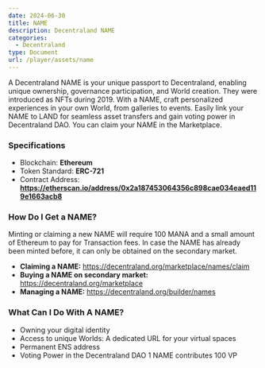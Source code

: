 ```yaml
---
date: 2024-06-30
title: NAME
description: Decentraland NAME
categories:
  - Decentraland
type: Document
url: /player/assets/name
---
```


A Decentraland NAME is your unique passport to Decentraland, enabling unique ownership, governance participation, and World creation. They were introduced as NFTs during 2019. With a NAME, craft personalized experiences in your own World, from galleries to events. Easily link your NAME to LAND for seamless asset transfers and gain voting power in Decentraland DAO. You can claim your NAME in the Marketplace.

### Specifications

- Blockchain: **Ethereum**
- Token Standard: **ERC-721**
- Contract Address: **https://etherscan.io/address/0x2a187453064356c898cae034eaed119e1663acb8**

### How Do I Get a NAME?

Minting or claiming a new NAME will require 100 MANA and a small amount of Ethereum to pay for Transaction fees. In case the NAME has already been minted before, it can only be obtained on the secondary market. 

- **Claiming a NAME:** https://decentraland.org/marketplace/names/claim
- **Buying a NAME on secondary market:** https://decentraland.org/marketplace
- **Managing a NAME:** https://decentraland.org/builder/names

### What Can I Do With A NAME?

- Owning your digital identity
- Access to unique Worlds: A dedicated URL for your virtual spaces
- Permanent ENS address
- Voting Power in the Decentraland DAO  1 NAME contributes 100 VP

